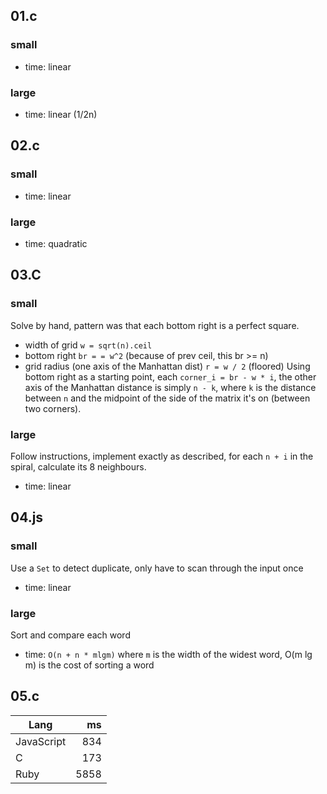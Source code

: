 ## 01.c
### small
- time: linear
### large
- time: linear (1/2n)

## 02.c
### small
- time: linear
### large
- time: quadratic

## 03.C
### small
Solve by hand, pattern was that each bottom right is a perfect square.
- width of grid `w = sqrt(n).ceil`
- bottom right `br = = w^2` (because of prev ceil, this br >= n)
- grid radius (one axis of the Manhattan dist) `r = w / 2` (floored)
Using bottom right as a starting point, each `corner_i = br - w * i`, the other axis of the Manhattan distance is simply `n - k`, where `k` is the distance between `n` and the midpoint of the side of the matrix it's on (between two corners).
### large
Follow instructions, implement exactly as described, for each `n + i` in the spiral, calculate its 8 neighbours.
- time: linear

## 04.js
### small
Use a `Set` to detect duplicate, only have to scan through the input once
- time: linear
### large
Sort and compare each word
- time: `O(n + n * mlgm)` where `m` is the width of the widest word, O(m lg m) is the cost of sorting a word

## 05.c
Lang | ms
--- | ---:
JavaScript | 834
C | 173
Ruby | 5858
